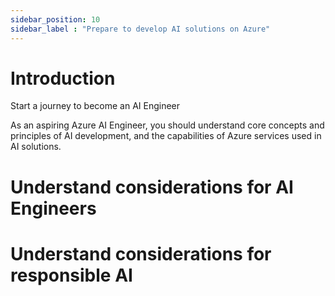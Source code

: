 ```yaml
---
sidebar_position: 10
sidebar_label : "Prepare to develop AI solutions on Azure"
---
```


# Introduction

Start a journey to become an AI Engineer

As an aspiring Azure AI Engineer, you should understand core concepts and principles of AI development, and the capabilities of Azure services used in AI solutions.

# Understand considerations for AI Engineers

# Understand considerations for responsible AI

